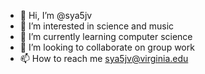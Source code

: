 - 👋 Hi, I’m @sya5jv
- 👀 I’m interested in science and music
- 🌱 I’m currently learning computer science
- 💞️ I’m looking to collaborate on group work
- 📫 How to reach me sya5jv@virginia.edu

<!---
sya5jv/sya5jv is a ✨ special ✨ repository because its `README.md` (this file) appears on your GitHub profile.
You can click the Preview link to take a look at your changes.
--->
